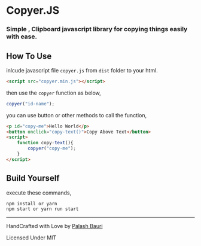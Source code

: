 # Copyer.JS
### Simple , Clipboard javascript library for copying things easily with ease.

## How To Use 

inlcude javascript file `copyer.js` from `dist` folder to your html.

```html
<script src="copyer.min.js"></script>
```

then use the `copyer` function as below,

```javascript
copyer("id-name");
```

you can use button or other methods to call the function,

```html
<p id="copy-me">Hello World</p>
<button onclick="copy-text()">Copy Above Text</button>
<script>
    function copy-text(){
        copyer("copy-me");
    }
</script>
```

## Build Yourself

execute these commands,

```sh
npm install or yarn
npm start or yarn run start
```

<hr>

HandCrafted with Love by [Palash Bauri](https://palash.tk) 

Licensed Under MIT
